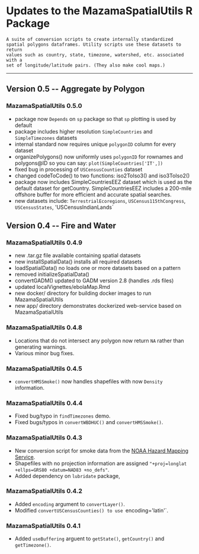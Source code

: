 # Updates to the MazamaSpatialUtils R Package

```
A suite of conversion scripts to create internally standardized
spatial polygons dataframes. Utility scripts use these datasets to return
values such as country, state, timezone, watershed, etc. associated with a
set of longitude/latitude pairs. (They also make cool maps.)
```

----

## Version 0.5 -- Aggregate by Polygon

### MazamaSpatialUtils 0.5.0

 * package now `Depends` on `sp` package so that `sp` plotting is used by default
 * package includes higher resolution `SimpleCountries` and `SimpleTimezones` datasets
 * internal standard now requires unique `polygonID` column for every dataset
 * organizePolygons() now uniformly uses `polygonID` for rownames and polygons@ID so you can say:
 `plot(SimpleCountries['IT',])`
 * fixed bug in processing of `USCensusCounties` dataset
 * changed codeToCode() to two functions: iso2ToIso3() and iso3ToIso2()
 * package now includes SimpleCountriesEEZ dataset which is used as the default dataset for getCountry.
 SimpleCountriesEEZ includes a 200-mile offshore buffer for more efficient and accurate spatial searches.
 * new datasets include: `TerrestrialEcoregions`, `USCensus115thCongress`, `USCensusStates`, 'USCensusIndianLands`

## Version 0.4 -- Fire and Water

### MazamaSpatialUtils 0.4.9

 * new .tar.gz file available containing spatial datasets
 * new installSpatialData() installs all required datasets
 * loadSpatialData() no loads one or more datasets based on a pattern
 * removed initializeSpatialData()
 * convertGADM() updated to GADM version 2.8 (handles .rds files)
 * updated localVignettes/ebolaMap.Rmd
 * new docker/ directory for building docker images to run MazamaSpatialUtils
 * new app/ directory demonstrates dockerized web-service based on MazamaSpatialUtils

### MazamaSpatialUtils 0.4.8

 * Locations that do not intersect any polygon now return `NA` rather than generating warnings.
 * Various minor bug fixes.

### MazamaSpatialUtils 0.4.5

 * `convertHMSSmoke()` now handles shapefiles with now `Density` information.

### MazamaSpatialUtils 0.4.4

 * Fixed bug/typo in `findTimezones` demo.
 * Fixed bugs/typos in `convertWBDHUC()` and `convertHMSSmoke()`.

### MazamaSpatialUtils 0.4.3

 * New conversion script for smoke data from the [NOAA Hazard Mapping Service](http://www.ospo.noaa.gov/Products/land/hms.html).
 * Shapefiles with no projection information are assigned `"+proj=longlat +ellps=GRS80 +datum=NAD83 +no_defs"`.
 * Added dependency on `lubridate` package,

### MazamaSpatialUtils 0.4.2

 * Added `encoding` argument to `convertLayer()`.
 * Modified `convertUSCensusCounties() to use `encoding='latin'`.

### MazamaSpatialUtils 0.4.1

 * Added `useBuffering` arguent to `getState()`, `getCountry()` and `getTimezone()`.

